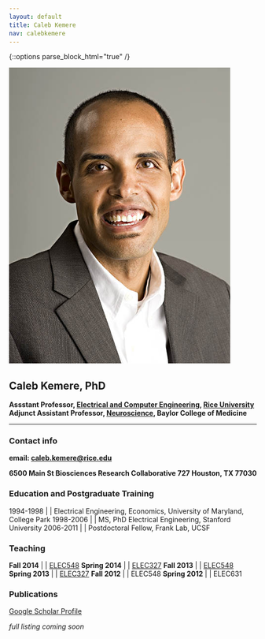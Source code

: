 ```yaml
---
layout: default
title: Caleb Kemere
nav: calebkemere
---
```


{::options parse_block_html="true" /}

<div class="row">
<div class="col-md-3 hidden-xs">
<a class="thumbnail" href="#">
  <img src="CalebKemereHeadshot2.jpg" alt="[Caleb Kemere]">
</a>
</div>


<div class="col-md-9 lead">

## Caleb Kemere, PhD

<strong>Assstant Professor, [Electrical and Computer Engineering](http://www.ece.rice.edu/), 
[Rice University](http://www.rice.edu)  
Adjunct Assistant Professor, [Neuroscience](https://www.bcm.edu/departments/neuroscience), Baylor College of Medicine
</strong>

* * *

<h3><span class="label label-info"> Contact info </span></h3>

**email: caleb.kemere@rice.edu**

<strong>
6500 Main St  
Biosciences Research Collaborative 727  
Houston, TX 77030
</strong>


<h3><span class="label label-info"> Education and Postgraduate Training </span></h3>

1994-1998 | | Electrical Engineering, Economics, University of Maryland, College Park
1998-2006 | | MS, PhD Electrical Engineering, Stanford University
2006-2011 | | Postdoctoral Fellow, Frank Lab, UCSF


<h3><span class="label label-info"> Teaching </span></h3>

**Fall 2014**  |    | [ELEC548](http://dsp.rice.edu/courses/elec548)
**Spring 2014** |   | [ELEC327](http://dsp.rice.edu/courses/elec327-0)
**Fall 2013** |   | [ELEC548](http://dsp.rice.edu/courses/elec548-2013)
**Spring 2013** |   | [ELEC327](http://dsp.rice.edu/courses/elec327)
**Fall 2012** |   | ELEC548
**Spring 2012** |   | ELEC631

<h3><span class="label label-info"> Publications </span></h3>

[Google Scholar Profile](http://scholar.google.com/citations?user=tA0QQq0AAAAJ)

*full listing coming soon*


</div>
</div>
